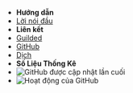 - **Hướng dẫn**
- [Lời nói đầu](./)
- **Liên kết**
- [Guilded](https://guilded.gg/ReGuilded)
- [GitHub](https://github.com/ReGuilded/ReGuilded-Docs)
- [Dịch](https://crowdin.com/project/reguilded-docs)
- **Số Liệu Thống Kê**
- ![GitHub được cập nhật lần cuối](https://img.shields.io/github/last-commit/ReGuilded/ReGuilded-Docs?label=last%20updated)
- ![Hoạt động của GitHub](https://img.shields.io/github/commit-activity/m/ReGuilded/ReGuilded-Docs)